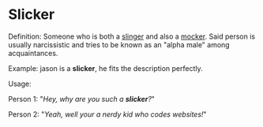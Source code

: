 # Slicker

Definition: Someone who is both a <a href="https://daarkdev.github.io/thesimpledictionary-words/slinger.html">slinger</a> and also
a <a href="https://daarkdev.github.io/thesimpledictionary-words/mocker.html">mocker</a>. Said person is usually narcissistic and
tries to be known as an "alpha male" among acquaintances.

Example: jason is a __slicker__, he fits the description perfectly.

Usage:

Person 1: "*Hey, why are you such a __slicker__?*"

Person 2: "*Yeah, well your a nerdy kid who codes websites!*"
